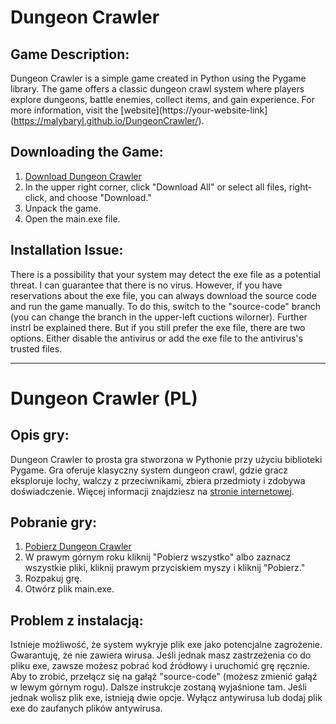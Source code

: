 # Dungeon Crawler

## Game Description:
Dungeon Crawler is a simple game created in Python using the Pygame library. The game offers a classic dungeon crawl system where players explore dungeons, battle enemies, collect items, and gain experience. For more information, visit the [website](https://your-website-link](https://malybaryl.github.io/DungeonCrawler/).

## Downloading the Game:
1. [Download Dungeon Crawler](https://drive.google.com/drive/folders/1Uz3CJjd0bmCYxR7gjI6tQjMSmoOglLof?usp=sharing)
2. In the upper right corner, click "Download All" or select all files, right-click, and choose "Download."
3. Unpack the game.
4. Open the main.exe file.

## Installation Issue:
There is a possibility that your system may detect the exe file as a potential threat. I can guarantee that there is no virus. However, if you have reservations about the exe file, you can always download the source code and run the game manually. To do this, switch to the "source-code" branch (you can change the branch in the upper-left cuctions wilorner). Further instrl be explained there. But if you still prefer the exe file, there are two options. Either disable the antivirus or add the exe file to the antivirus's trusted files.

---

# Dungeon Crawler (PL)

## Opis gry:
Dungeon Crawler to prosta gra stworzona w Pythonie przy użyciu biblioteki Pygame. Gra oferuje klasyczny system dungeon crawl, gdzie gracz eksploruje lochy, walczy z przeciwnikami, zbiera przedmioty i zdobywa doświadczenie. Więcej informacji znajdziesz na [stronie internetowej](https://your-website-link).

## Pobranie gry:
1. [Pobierz Dungeon Crawler](https://drive.google.com/drive/folders/1Uz3CJjd0bmCYxR7gjI6tQjMSmoOglLof?usp=sharing)
2. W prawym górnym roku kliknij "Pobierz wszystko" albo zaznacz wszystkie pliki, kliknij prawym przyciskiem myszy i kliknij "Pobierz."
3. Rozpakuj grę.
4. Otwórz plik main.exe.

## Problem z instalacją:
Istnieje możliwość, że system wykryje plik exe jako potencjalne zagrożenie. Gwarantuję, że nie zawiera wirusa. Jeśli jednak masz zastrzeżenia co do pliku exe, zawsze możesz pobrać kod źródłowy i uruchomić grę ręcznie. Aby to zrobić, przełącz się na gałąź "source-code" (możesz zmienić gałąź w lewym górnym rogu). Dalsze instrukcje zostaną wyjaśnione tam. Jeśli jednak wolisz plik exe, istnieją dwie opcje. Wyłącz antywirusa lub dodaj plik exe do zaufanych plików antywirusa.

